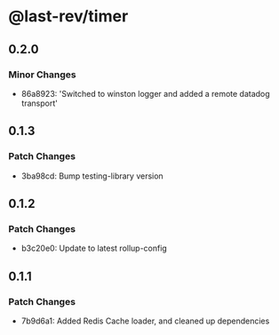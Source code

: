 # @last-rev/timer

## 0.2.0

### Minor Changes

- 86a8923: 'Switched to winston logger and added a remote datadog transport'

## 0.1.3

### Patch Changes

- 3ba98cd: Bump testing-library version

## 0.1.2

### Patch Changes

- b3c20e0: Update to latest rollup-config

## 0.1.1

### Patch Changes

- 7b9d6a1: Added Redis Cache loader, and cleaned up dependencies
